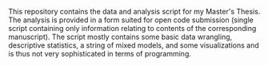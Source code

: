 This repository contains the data and analysis script for my Master's Thesis. The analysis is provided in a form suited for open code submission (single script containing only information relating to contents
of the corresponding manuscript).
The script mostly contains some basic data wrangling, descriptive statistics, a string of mixed models, and some visualizations and is thus not very sophisticated in terms of programming.
